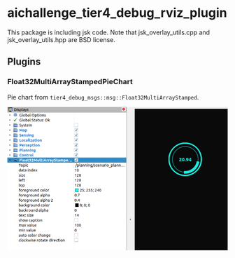 # aichallenge_tier4_debug_rviz_plugin

This package is including jsk code.
Note that jsk_overlay_utils.cpp and jsk_overlay_utils.hpp are BSD license.

## Plugins

### Float32MultiArrayStampedPieChart

Pie chart from `tier4_debug_msgs::msg::Float32MultiArrayStamped`.

![float32_multi_array_stamped_pie_chart](./images/float32_multi_array_stamped_pie_chart.png)
